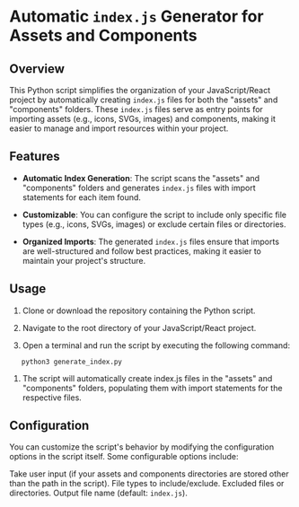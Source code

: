 # Automatic `index.js` Generator for Assets and Components

## Overview

This Python script simplifies the organization of your JavaScript/React project by automatically creating `index.js` files for both the "assets" and "components" folders. These `index.js` files serve as entry points for importing assets (e.g., icons, SVGs, images) and components, making it easier to manage and import resources within your project.

## Features

- **Automatic Index Generation**: The script scans the "assets" and "components" folders and generates `index.js` files with import statements for each item found.

- **Customizable**: You can configure the script to include only specific file types (e.g., icons, SVGs, images) or exclude certain files or directories.

- **Organized Imports**: The generated `index.js` files ensure that imports are well-structured and follow best practices, making it easier to maintain your project's structure.

## Usage

1. Clone or download the repository containing the Python script.

2. Navigate to the root directory of your JavaScript/React project.

3. Open a terminal and run the script by executing the following command:

```CLI
   python3 generate_index.py
```

1. The script will automatically create index.js files in the "assets" and "components" folders, populating them with import statements for the respective files.

## Configuration
You can customize the script's behavior by modifying the configuration options in the script itself. Some configurable options include:

Take user input (if your assets and components directories are stored other than the path in the script).
File types to include/exclude.
Excluded files or directories.
Output file name (default: `index.js`).
